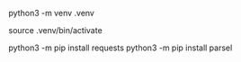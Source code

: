 python3 -m venv .venv 

source .venv/bin/activate


 python3 -m pip install requests
  python3 -m pip install parsel